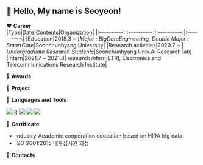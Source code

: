 ## :wave: Hello, My name is Seoyeon!  

:heart: **Career**  
|Type|Date|Contents|Organization|
|:----------:|:----------:|:----------:|:----------:|
|Education|2018.3 ~ |*Major : BigDataEngineering, Double Major : SmartCare*|Soonchunhyang University|
|Research activities|2020.7 ~ | *Undergraduate Research Students*|Soonchunhyang Univ.AI Research lab|
|Intern|2021.7 ~ 2021.8| *research intern*|ETRI, Electronics and Telecommunications Research Institute|

:sparkling_heart: **Awards**

:green_heart: **Project**

:blue_heart: **Languages and Tools**  

<img src="https://img.shields.io/badge/Python-3766AB?style=flat-square&logo=Python&logoColor=white"/></a> 
R
<img src="https://img.shields.io/badge/Java-007396?style=flat-square&logo=Java&logoColor=white"/></a> 
<img src="https://img.shields.io/badge/C++-00599C?style=flat-square&logo=C%2B%2B&logoColor=white"/></a>
<img src="https://img.shields.io/badge/Mysql-E6B91E?style=flat-square&logo=MySql&logoColor=white"/></a>

:yellow_heart: **Certificate**
- Industry-Academic cooperation education based on HIRA big data
- ISO 9001:2015 내부심사원 과정

:purple_heart: **Contacts**
